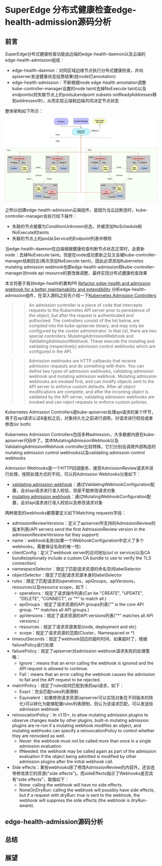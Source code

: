 SuperEdge 分布式健康检查edge-health-admission源码分析
=================================================

## 前言

SuperEdge分布式健康检查功能由边端的edge-health-daemon以及云端的edge-health-admission组成：

* edge-health-daemon：对同区域边缘节点执行分布式健康检查，并向apiserver发送健康状态投票结果(给node打annotation)
* edge-health-admission：不断根据node edge-health annotation调整kube-controller-manager设置的node taint(去掉NoExecute taint)以及endpoints(将失联节点上的pods从endpoint subsets notReadyAddresses移到addresses中)，从而实现云端和边端共同决定节点状态

整体架构如下所示：

![](images/edge-health-arch.png)

之所以创建edge-health-admission云端组件，是因为当云边断连时，kube-controller-manager会执行如下操作：

* 失联的节点被置为ConditionUnknown状态，并被添加NoSchedule和NoExecute的taints
* 失联的节点上的pod从Service的Endpoint列表中移除

当edge-health-daemon在边端根据健康检查判断节点状态正常时，会更新node：去掉NoExecute taint。但是在node成功更新之后又会被kube-controller-manager给刷回去(再次添加NoExecute taint)，因此必须添加Kubernetes mutating admission webhook也即edge-health-admission将kube-controller-manager对node api resource的更改做调整，最终实现分布式健康检查效果

本文将基于我对edge-health的重构PR [Refactor edge-health and admission webhook for a better maintainability and extendibility](https://github.com/superedge/superedge/pull/46) 分析edge-health-admission组件，在深入源码之前先介绍一下[Kubernetes Admission Controllers](https://kubernetes.io/docs/reference/access-authn-authz/admission-controllers/)

>> An admission controller is a piece of code that intercepts requests to the Kubernetes API server prior to persistence of the object, but after the request is authenticated and authorized. The controllers consist of the list below, are compiled into the kube-apiserver binary, and may only be configured by the cluster administrator. In that list, there are two special controllers: MutatingAdmissionWebhook and ValidatingAdmissionWebhook. These execute the mutating and validating (respectively) admission control webhooks which are configured in the API.

>> Admission webhooks are HTTP callbacks that receive admission requests and do something with them. You can define two types of admission webhooks, validating admission webhook and mutating admission webhook. Mutating admission webhooks are invoked first, and can modify objects sent to the API server to enforce custom defaults. After all object modifications are complete, and after the incoming object is validated by the API server, validating admission webhooks are invoked and can reject requests to enforce custom policies.

Kubernetes Admission Controllers是kube-apiserver处理api请求的某个环节，用于在api请求认证&鉴权之后，对象持久化之前进行调用，对请求进行校验或者修改(or both)

Kubernetes Admission Controllers包括多种admission，大多数都内嵌在kube-apiserver代码中了。其中MutatingAdmissionWebhook以及ValidatingAdmissionWebhook controller比较特殊，它们分别会调用外部构造的mutating admission control webhooks以及validating admission control webhooks  

Admission Webhooks是一个HTTP回调服务，接受AdmissionReview请求并进行处理，按照处理方式的不同，可以将Admission Webhooks分类如下：

* [validating admission webhook](https://kubernetes.io/docs/reference/access-authn-authz/admission-controllers/#validatingadmissionwebhook)：通过ValidatingWebhookConfiguration配置，会对api请求进行准入校验，但是不能修改请求对象
* [mutating admission webhook](https://kubernetes.io/docs/reference/access-authn-authz/admission-controllers/#mutatingadmissionwebhook)：通过MutatingWebhookConfiguration配置，会对api请求进行准入校验以及修改请求对象

两种类型的webhooks都需要定义如下Matching requests字段：

* admissionReviewVersions：定义了apiserver所支持的AdmissionReview的版本列表(API servers send the first AdmissionReview version in the admissionReviewVersions list they support)
* name：webhook名称(如果一个WebhookConfiguration中定义了多个webhooks，需要保证名称的唯一性)
* clientConfig：定义了webhook server的访问地址(url or service)以及CA bundle(optionally include a custom CA bundle to use to verify the TLS connection)
* namespaceSelector：限定了匹配请求资源的命名空间labelSelector
* objectSelector：限定了匹配请求资源本身的labelSelector
* rules：限定了匹配请求的operations，apiGroups，apiVersions，resources以及resource scope，如下：
  * operations：规定了请求操作列表(Can be "CREATE", "UPDATE", "DELETE", "CONNECT", or "*" to match all.)
  * apiGroups：规定了请求资源的API groups列表("" is the core API group. "*" matches all API groups.)
  * apiVersions：规定了请求资源的API versions列表("*" matches all API versions.)
  * resources：规定了请求资源类型(node, deployment and etc)
  * scope：规定了请求资源的范围(Cluster，Namespaced or *)
* timeoutSeconds：规定了webhook回应的超时时间，如果超时了，根据failurePolicy进行处理
* failurePolicy：规定了apiserver对admission webhook请求失败的处理策略：
  * Ignore：means that an error calling the webhook is ignored and the API request is allowed to continue.
  * Fail：means that an error calling the webhook causes the admission to fail and the API request to be rejected.
* matchPolicy：规定了rules如何匹配到来的api请求，如下：
  * Exact：完全匹配rules列表限制
  * Equivalent：如果修改请求资源(apiserver可以实现对象在不同版本的转化)可以转化为能够配置rules列表限制，则认为该请求匹配，可以发送给admission webhook
* reinvocationPolicy：In v1.15+, to allow mutating admission plugins to observe changes made by other plugins, built-in mutating admission plugins are re-run if a mutating webhook modifies an object, and mutating webhooks can specify a reinvocationPolicy to control whether they are reinvoked as well.
  * Never: the webhook must not be called more than once in a single admission evaluation
  * IfNeeded: the webhook may be called again as part of the admission evaluation if the object being admitted is modified by other admission plugins after the initial webhook call.
* Side effects：某些webhooks除了修改AdmissionReview的内容外，还会连带修改其它的资源("side effects")。而sideEffects指示了Webhooks是否具有"side effects"，取值如下：
  * None: calling the webhook will have no side effects.
  * NoneOnDryRun: calling the webhook will possibly have side effects, but if a request with dryRun: true is sent to the webhook, the webhook will suppress the side effects (the webhook is dryRun-aware).
    
    

## edge-health-admission源码分析

## 总结

## 展望